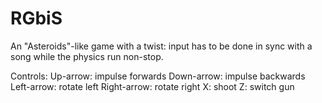 # RGbiS
An "Asteroids"-like game with a twist: input has to be done in sync with a song while the physics run non-stop.

Controls:
Up-arrow: impulse forwards
Down-arrow: impulse backwards
Left-arrow: rotate left
Right-arrow: rotate right
X: shoot
Z: switch gun
